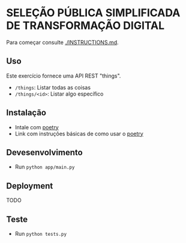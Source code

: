# SELEÇÃO PÚBLICA SIMPLIFICADA DE TRANSFORMAÇÃO DIGITAL



Para começar consulte [./INSTRUCTIONS.md](./INSTRUCTIONS.md). 

## Uso

Este exercício fornece uma API REST "things".

- `/things`: Listar todas as coisas
- `/things/<id>`: Listar algo específico

## Instalação

- Intale com [poetry](https://python-poetry.org/)
- Link com instruções básicas de como usar o [poetry](https://python-poetry.org/docs/basic-usage/)

## Devesenvolvimento

- Run `python app/main.py`

## Deployment

TODO

## Teste

- Run `python tests.py`
